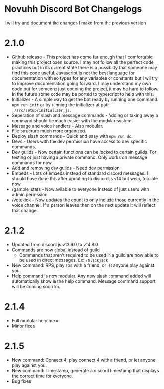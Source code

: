 # Novuhh Discord Bot Changelogs

I will try and document the changes I make from the previous version

# 2.1.0

- Github release - This project has come far enough that I comfortable making this project open source. I may not follow all the perfect code practices but in its current state there is a possibilty that someone may find this code useful. Javascript is not the best language for documentation with no types for any variables or constants but I wil try to improve documentation going forward. I may understand my own code but for someone just opening the project, it may be hard to follow. In the future some code may be ported to typescript to help with this.
- Initializer - A simple way to get the bot ready by running one command. `npm run init` or by running the initializer at path `./src/setup/initializer.js`.
- Seperation of slash and message commands - Adding or taking away a command should be much easier with the modular system.
- Message and voice handlers - Also modular.
- File structure much more organized.
- Deploy slash commands - Quick and easy with `npm run dc`.
- Devs - Users with the dev permission have access to dev specific commands.
- Dev guilds - Now certain functions can be locked to certain guilds. For testing or just having a private command. Only works on message commands for now.
- Add and removing dev guilds - Need dev permission
- Embeds - Lots of embeds instead of standard discord messages. I should have done this after updating to discord js v14 but welp, too late now.
- /gamble_stats - Now avilable to everyone instead of just users with admin permssion
- /votekick - Now updates the count to only include those currently in the voice channel. If a person leaves then on the next update it will reflect that change.

# 2.1.2

- Updated from discord js v13.6.0 to v14.8.0
- Commands are now global instead of guild
    - Commands that aren't required to be used in a guild are now able to be used in direct messages. Ex: `/blackjack`
- New command: RPS, play rps with a friend, or let anyone play against you.
- Help command is now modular. Any new slash command added will automatically show in the help command. Message command support will be coming soon tm.

# 2.1.4

- Full modular help menu
- Minor fixes

# 2.1.5
- New command: Connect 4, play connect 4 with a friend, or let anyone play against you.
- New command: Timestamp, generate a discord timestamp that displays the correct time for everyone.
- Bug fixes